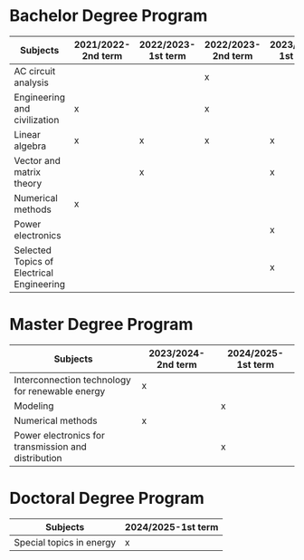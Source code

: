 # Bachelor Degree Program

| Subjects  | 2021/2022-2nd term  | 2022/2023-1st term  | 2022/2023-2nd term  | 2023/2024-1st term  | 2023/2024-2nd term | 2024/2025-1st term |
|---|---|---|---|---|---|---|
| AC circuit analysis  |   |   |  x |   |
| Engineering and civilization  |  x |   | x  |   | x |  |
| Linear algebra  |  x | x  | x  | x  | x | |
| Vector and matrix theory  |   |  x |   |  x |  | x |
| Numerical methods  | x  |   |   |   | | |
| Power electronics  |   |   |   |  x | | x |
| Selected Topics of Electrical Engineering  |   |   |   |  x | | |

# Master Degree Program

| Subjects  |  2023/2024-2nd term | 2024/2025-1st term |
|---|---|---|
| Interconnection technology for renewable energy | x |    |
| Modeling | | x |
| Numerical methods | x | |
| Power electronics for transmission and distribution | | x |

# Doctoral Degree Program

| Subjects  |  2024/2025-1st term |
|---|---|
| Special topics in energy | x |   
